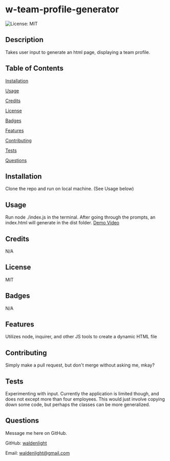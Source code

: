 # w-team-profile-generator
![License: MIT](https://img.shields.io/badge/License-MIT-yellow.svg)
## Description
Takes user input to generate an html page, displaying a team profile.
## Table of Contents
[Installation](#installation)

[Usage](#usage)

[Credits](#credits)

[License](#license)

[Badges](#badges)

[Features](#features)

[Contributing](#contributing)

[Tests](#tests)

[Questions](#questions)
## Installation
Clone the repo and run on local machine. (See Usage below)
## Usage
Run node ./index.js in the terminal. After going through the prompts, an index.html will generate in the dist folder.
[Demo Video](https://drive.google.com/file/d/1kgiW6S8v3KRVcp6ewbA96W4yIij9eCG0/view)
## Credits
N/A
## License
MIT
## Badges
N/A
## Features
Utilizes node, inquirer, and other JS tools to create a dynamic HTML file
## Contributing
Simply make a pull request, but don't merge without asking me, mkay?
## Tests
Experimenting with input. Currently the application is limited though, and does not except more than four employees. This would just involve copying down some code, but perhaps the classes can be more generalized.
## Questions
Message me here on GitHub.

GitHub: [waldenlight](https://github.com/waldenlight)

Email: waldenlight@gmail.com

